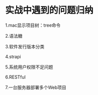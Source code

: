 # 实战中遇到的问题归纳

1.mac显示项目树：tree命令

2.语法糖

3.软件发行版本分类

4.strapi

5.系统用户权限不足问题

6.RESTful

7.一台服务器部署多个Web项目

